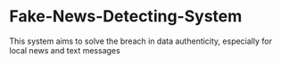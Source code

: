 # Fake-News-Detecting-System
This system aims to solve the breach in data authenticity, especially for local news and text messages
